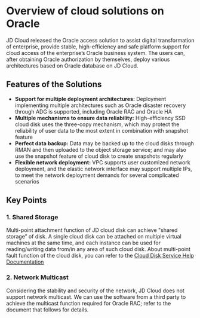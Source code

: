# Overview of cloud solutions on Oracle
JD Cloud released the Oracle access solution to assist digital transformation of enterprise, provide stable, high-efficiency and safe platform support for cloud access of the enterprise’s Oracle business system. The users can, after obtaining Oracle authorization by themselves, deploy various architectures based on Oracle database on JD Cloud.

## Features of the Solutions
- **Support for multiple deployment architectures:** Deployment implementing multiple architectures such as Oracle disaster recovery through ADG is supported, including Oracle RAC and Oracle HA
- **Multiple mechanisms to ensure data reliability:** High-efficiency SSD cloud disk uses the three-copy mechanism, which may protect the reliability of user data to the most extent in combination with snapshot feature
- **Perfect data backup:** Data may be backed up to the cloud disks through RMAN and then uploaded to the object storage service; and may also use the snapshot feature of cloud disk to create snapshots regularly
- **Flexible network deployment:** VPC supports user customized network deployment, and the elastic network interface may support multiple IPs, to meet the network deployment demands for several complicated scenarios

## Key Points
### 1. Shared Storage
Multi-point attachment function of JD cloud disk can achieve "shared storage” of disk. A single cloud disk can be attached on multiple virtual machines at the same time, and each instance can be used for reading/writing data from/in any area of such cloud disk. About multi-point fault function of the cloud disk, you can refer to the [Cloud Disk Service Help Documentation](https://docs.jdcloud.com/cn/cloud-disk-service/multiattachdisk)
### 2. Network Multicast
Considering the stability and security of the network, JD Cloud does not support network multicast. We can use the software from a third party to achieve the multicast function required for Oracle RAC; refer to the document that follows for details.


